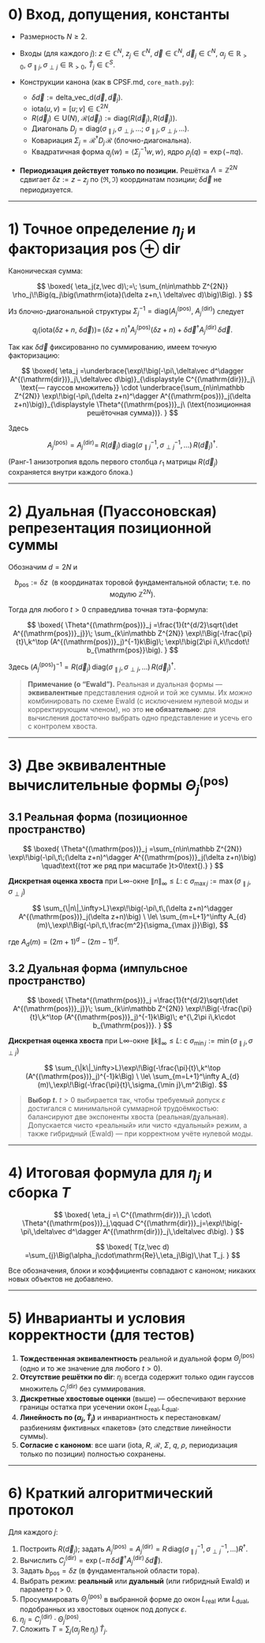 # 0) Вход, допущения, константы

* Размерность $N\ge 2$.
* Входы (для каждого $j$): $z\in\mathbb C^N,\ z_j\in\mathbb C^N,\ \vec d\in\mathbb C^N,\ \vec d_j\in\mathbb C^N,\ \alpha_j\in\mathbb R_{>0},\ \sigma_{\parallel j},\sigma_{\perp j}\in\mathbb R_{>0},\ \hat T_j\in\mathbb C^S$.
* Конструкции канона (как в CPSF.md, `core_math.py`):

  * $\delta\vec d:=\mathrm{delta\_vec\_d}(\vec d,\vec d_j)$.
  * $\mathrm{iota}(u,v)=[u;v]\in\mathbb C^{2N}$.
  * $R(\vec d_j)\in \mathrm{U}(N)$, $\mathcal R(\vec d_j):=\mathrm{diag}(R(\vec d_j),R(\vec d_j))$.
  * Диагональ $D_j=\mathrm{diag}(\sigma_{\parallel j},\sigma_{\perp j},\dots;\ \sigma_{\parallel j},\sigma_{\perp j},\dots)$.
  * Ковариация $\Sigma_j = \mathcal R^\dagger D_j\,\mathcal R$ (блочно-диагональна).
  * Квадратичная форма $q_j(w)=\langle \Sigma_j^{-1}w,w\rangle$, ядро $\rho_j(q)=\exp(-\pi q)$.
* **Периодизация действует только по позиции.** Решётка $\Lambda=\mathbb Z^{2N}$ сдвигает $\delta z := z - z_j$ по $(\Re,\Im)$ координатам позиции; $\delta\vec d$ не периодизуется.

---

# 1) Точное определение $\eta_j$ и факторизация pos ⊕ dir

Каноническая сумма:

$$
\boxed{
\eta_j(z,\vec d)\;=\;
\sum_{n\in\mathbb Z^{2N}}
\rho_j\!\Big(q_j\big(\mathrm{iota}(\delta z+n,\ \delta\vec d)\big)\Big).
}
$$

Из блочно-диагональной структуры $\Sigma_j^{-1}=\mathrm{diag}(A^{(\mathrm{pos})}_j,\ A^{(\mathrm{dir})}_j)$ следует

$$
q_j\big(\mathrm{iota}(\delta z+n,\ \delta\vec d)\big)
=\,(\delta z+n)^\dagger A^{(\mathrm{pos})}_j(\delta z+n)\;+\;\delta\vec d^\dagger A^{(\mathrm{dir})}_j\,\delta\vec d.
$$

Так как $\delta\vec d$ фиксированно по суммированию, имеем точную факторизацию:

$$
\boxed{
\eta_j
=\underbrace{\exp\!\big(-\pi\,\delta\vec d^\dagger A^{(\mathrm{dir})}_j\,\delta\vec d\big)}_{\displaystyle C^{(\mathrm{dir})}_j\ \text{— гауссов множитель}}
\cdot
\underbrace{\sum_{n\in\mathbb Z^{2N}} \exp\!\big(-\pi\,(\delta z+n)^\dagger A^{(\mathrm{pos})}_j(\delta z+n)\big)}_{\displaystyle \Theta^{(\mathrm{pos})}_j\ (\text{позиционная решёточная сумма})}.
}
$$

Здесь

$$
A^{(\mathrm{pos})}_j=A^{(\mathrm{dir})}_j
=\ R(\vec d_j)\,\mathrm{diag}(\sigma_{\parallel j}^{-1},\sigma_{\perp j}^{-1},\ldots)\,R(\vec d_j)^\dagger.
$$

(Ранг-1 анизотропия вдоль первого столбца $r_1$ матрицы $R(\vec d_j)$ сохраняется внутри каждого блока.)

---

# 2) Дуальная (Пуассоновская) репрезентация позиционной суммы

Обозначим $d=2N$ и

$$
b_{\mathrm{pos}}:=\delta z \ \ (\text{в координатах торовой фундаментальной области; т.е. по модулю }\mathbb Z^{2N}).
$$

Тогда для любого $t>0$ справедлива точная тэта-формула:

$$
\boxed{
\Theta^{(\mathrm{pos})}_j
=\frac{1}{t^{d/2}\sqrt{\det A^{(\mathrm{pos})}_j}}\;
\sum_{k\in\mathbb Z^{2N}}
\exp\!\Big(-\frac{\pi}{t}\,k^\top (A^{(\mathrm{pos})}_j)^{-1}k\Big)\;
\exp\!\big(2\pi i\,k\!\cdot\! b_{\mathrm{pos}}\big).
}
$$

Здесь $(A^{(\mathrm{pos})}_j)^{-1}=R(\vec d_j)\,\mathrm{diag}(\sigma_{\parallel j},\sigma_{\perp j},\ldots)\,R(\vec d_j)^\dagger$.

> **Примечание (о “Ewald”).** Реальная и дуальная формы — **эквивалентные** представления одной и той же суммы. Их *можно* комбинировать по схеме Ewald (с исключением нулевой моды и корректирующим членом), но это **не обязательно**: для вычисления достаточно выбрать одно представление и усечь его с контролем хвоста.

---

# 3) Две эквивалентные вычислительные формы $\Theta^{(\mathrm{pos})}_j$

## 3.1 Реальная форма (позиционное пространство)

$$
\boxed{
\Theta^{(\mathrm{pos})}_j
=\sum_{n\in\mathbb Z^{2N}} \exp\!\big(-\pi\,t\;(\delta z+n)^\dagger A^{(\mathrm{pos})}_j(\delta z+n)\big)
\quad\text{(тот же ряд при масштабе }t>0\text{).}
}
$$

**Дискретная оценка хвоста** при L∞-окне $\|n\|_\infty\le L$: с $\sigma_{\max j}:=\max(\sigma_{\parallel j},\sigma_{\perp j})$

$$
\sum_{\|n\|_\infty>L}\exp\!\big(-\pi\,t\,(\delta z+n)^\dagger A^{(\mathrm{pos})}_j(\delta z+n)\big)
\ \le\
\sum_{m=L+1}^\infty A_{d}(m)\,\exp\!\Big(-\pi\,t\,\frac{m^2}{\sigma_{\max j}}\Big),
$$

где $A_{d}(m)=(2m{+}1)^{d}-(2m{-}1)^{d}$.

## 3.2 Дуальная форма (импульсное пространство)

$$
\boxed{
\Theta^{(\mathrm{pos})}_j
=\frac{1}{t^{d/2}\sqrt{\det A^{(\mathrm{pos})}_j}}\;
\sum_{k\in\mathbb Z^{2N}}
\exp\!\Big(-\frac{\pi}{t}\,k^\top (A^{(\mathrm{pos})}_j)^{-1}k\Big)\;
e^{\,2\pi i\,k\cdot b_{\mathrm{pos}}}.
}
$$

**Дискретная оценка хвоста** при L∞-окне $\|k\|_\infty\le L$: с $\sigma_{\min j}:=\min(\sigma_{\parallel j},\sigma_{\perp j})$

$$
\sum_{\|k\|_\infty>L}\exp\!\Big(-\frac{\pi}{t}\,k^\top (A^{(\mathrm{pos})}_j)^{-1}k\Big)
\ \le\
\sum_{m=L+1}^\infty A_{d}(m)\,\exp\!\Big(-\frac{\pi}{t}\,\sigma_{\min j}\,m^2\Big).
$$

> **Выбор $t$.** $t>0$ выбирается так, чтобы требуемый допуск $\varepsilon$ достигался с минимальной суммарной трудоёмкостью: балансируют две экспоненты хвоста (реальная/дуальная). Допускается чисто «реальный» или чисто «дуальный» режим, а также гибридный (Ewald) — при корректном учёте нулевой моды.

---

# 4) Итоговая формула для $\eta_j$ и сборка $T$

$$
\boxed{
\eta_j
=\ C^{(\mathrm{dir})}_j\ \cdot\ \Theta^{(\mathrm{pos})}_j,\qquad
C^{(\mathrm{dir})}_j=\exp\!\big(-\pi\,\delta\vec d^\dagger A^{(\mathrm{dir})}_j\,\delta\vec d\big).
}
$$

$$
\boxed{
T(z,\vec d)
=\sum_{j}\Big(\alpha_j\cdot\mathrm{Re}\,\eta_j\Big)\,\hat T_j.
}
$$

Все обозначения, блоки и коэффициенты совпадают с каноном; никаких новых объектов не добавлено.

---

# 5) Инварианты и условия корректности (для тестов)

1. **Тождественная эквивалентность** реальной и дуальной форм $\Theta^{(\mathrm{pos})}_j$ (одно и то же значение для любого $t>0$).
2. **Отсутствие решётки по dir**: $\eta_j$ всегда содержит только один гауссов множитель $C^{(\mathrm{dir})}_j$ без суммирования.
3. **Дискретные хвостовые оценки** (выше) — обеспечивают верхние границы остатка при усечении окон $L_{\mathrm{real}},L_{\mathrm{dual}}$.
4. **Линейность по $(\alpha_j,\hat T_j)$** и инвариантность к перестановкам/разбиениям фиктивных «пакетов» (это следствие линейности суммы).
5. **Согласие с каноном**: все шаги (iota, $R$, $\mathcal R$, $\Sigma$, $q$, $\rho$, периодизация только по позиции) полностью сохранены.

---

# 6) Краткий алгоритмический протокол

Для каждого $j$:

1. Построить $R(\vec d_j)$; задать $A^{(\mathrm{pos})}_j=A^{(\mathrm{dir})}_j=R\,\mathrm{diag}(\sigma_{\parallel j}^{-1},\sigma_{\perp j}^{-1},\ldots)R^\dagger$.
2. Вычислить $C^{(\mathrm{dir})}_j=\exp(-\pi\,\delta\vec d^\dagger A^{(\mathrm{dir})}_j\,\delta\vec d)$.
3. Задать $b_{\mathrm{pos}}=\delta z$ (в фундаментальной области тора).
4. Выбрать режим: **реальный** или **дуальный** (или гибридный Ewald) и параметр $t>0$.
5. Просуммировать $\Theta^{(\mathrm{pos})}_j$ в выбранной форме до окон $L_{\mathrm{real}}$ или $L_{\mathrm{dual}}$, подобранных из хвостовых оценок под допуск $\varepsilon$.
6. $\eta_j=C^{(\mathrm{dir})}_j\cdot \Theta^{(\mathrm{pos})}_j$.
7. Сложить $T=\sum_j (\alpha_j\,\mathrm{Re}\,\eta_j)\,\hat T_j$.
